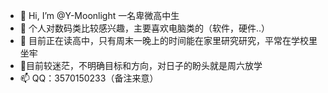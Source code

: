 - 👋 Hi, I’m @Y-Moonlight 一名卑微高中生
- 👀 个人对数码类比较感兴趣，主要喜欢电脑类的（软件，硬件..）
- 🌱 目前正在读高中，只有周末一晚上的时间能在家里研究研究，平常在学校里坐牢
- 💞️目前较迷茫，不明确目标和方向，对日子的盼头就是周六放学
- 📫 QQ：3570150233（备注来意）

